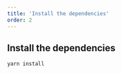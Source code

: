 ```yaml
---
title: 'Install the dependencies'
order: 2
---
```


## Install the dependencies

```bash
yarn install
```

```

```
